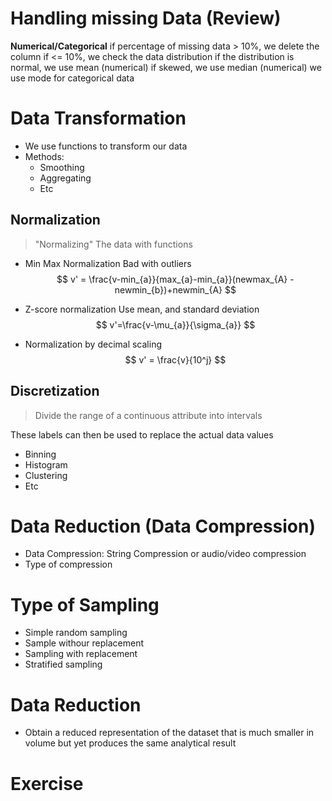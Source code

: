 # Handling missing Data (Review)

**Numerical/Categorical**
if percentage of missing data > 10%, we delete the column
if <= 10%, we check the data distribution
if the distribution is normal, we use mean (numerical)
if skewed, we use median (numerical)
we use mode for categorical data


# Data Transformation

- We use functions to transform our data
- Methods:
	- Smoothing
	- Aggregating
	- Etc


## Normalization

>"Normalizing" The data with functions

- Min Max Normalization
	Bad with outliers
$$
v' = \frac{v-min_{a}}{max_{a}-min_{a}}(newmax_{A} - newmin_{b})+newmin_{A}
$$

- Z-score normalization
	Use mean, and standard deviation
$$
v'=\frac{v-\mu_{a}}{\sigma_{a}}
$$

- Normalization by decimal scaling
$$
v' = \frac{v}{10^j}
$$


## Discretization

>Divide the range of a continuous attribute into intervals

These labels can then be used to replace the actual data values

- Binning
- Histogram
- Clustering
- Etc


# Data Reduction (Data Compression)

- Data Compression: String Compression or audio/video compression
- Type of compression



# Type of Sampling

- Simple random sampling
- Sample withour replacement
- Sampling with replacement
- Stratified sampling


# Data Reduction

- Obtain a reduced representation of the dataset that is much smaller in volume but yet produces the same analytical result



# Exercise

